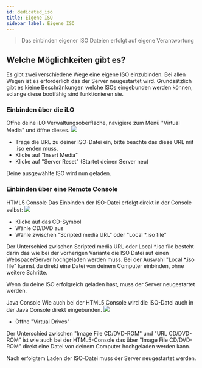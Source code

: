 ```yaml
---
id: dedicated_iso
title: Eigene ISO
sidebar_label: Eigene ISO
---
```

> Das einbinden eigener ISO Dateien erfolgt auf eigene Verantwortung

## Welche Möglichkeiten gibt es?
Es gibt zwei verschiedene Wege eine eigene ISO einzubinden. Bei allen Wegen ist es erforderlich das der Server neugestartet wird.
Grundsätzlich gibt es kieine Beschränkungen welche ISOs eingebunden werden können, solange diese bootfähig sind funktionieren sie.

### Einbinden über die iLO
Öffne deine iLO Verwaltungsoberfläche, navigiere zum Menü "Virtual Media" und öffne dieses.
![](https://screensaver01.zap-hosting.com/index.php/s/zHMmYxq45ECe5GL/preview)

* Trage die URL zu deiner ISO-Datei ein, bitte beachte das diese URL mit .iso enden muss.
* Klicke auf "Insert Media"
* Klicke auf "Server Reset" (Startet deinen Server neu)

Deine ausgewählte ISO wird nun geladen.

### Einbinden über eine Remote Console

HTML5 Console
Das Einbinden der ISO-Datei erfolgt direkt in der Console selbst:
![](https://screensaver01.zap-hosting.com/index.php/s/8TFjzAEeqKY628K/preview)

* Klicke auf das CD-Symbol
* Wähle CD/DVD aus
* Wähle zwischen "Scripted media URL" oder "Local *.iso file"

Der Unterschied zwischen Scripted media URL oder Local *.iso file besteht darin das wie bei der vorherigen Variante die ISO Datei auf einen Webspace/Server hochgeladen werden muss.
Bei der Auswahl "Local *.iso file" kannst du direkt eine Datei von deinem Computer einbinden, ohne weitere Schritte.

Wenn du deine ISO erfolgreich geladen hast, muss der Server neugestartet werden.

Java Console
Wie auch bei der HTML5 Console wird die ISO-Datei auch in der Java Console direkt eingebunden.
![](https://screensaver01.zap-hosting.com/index.php/s/x99HAMKGTafEMo9/preview)

* Öffne "Virtual Drives"

Der Unterschied zwischen "Image File CD/DVD-ROM" und "URL CD/DVD-ROM" ist wie auch bei der HTML5-Console das über "Image File CD/DVD-ROM" direkt eine Datei von deinem Computer hochgeladen werden kann.

Nach erfolgtem Laden der ISO-Datei muss der Server neugestartet werden.
